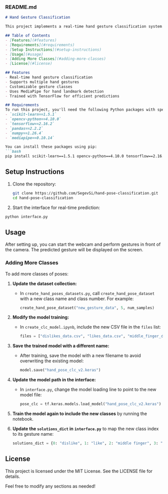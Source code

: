 
### README.md

```markdown
# Hand Gesture Classification

This project implements a real-time hand gesture classification system using Python, MediaPipe, and TensorFlow. It captures video input from a webcam, processes the hand landmarks, and predicts gestures based on a trained model.

## Table of Contents
- [Features](#features)
- [Requirements](#requirements)
- [Setup Instructions](#setup-instructions)
- [Usage](#usage)
- [Adding More Classes](#adding-more-classes)
- [License](#license)

## Features
- Real-time hand gesture classification
- Supports multiple hand gestures
- Customizable gesture classes
- Uses MediaPipe for hand landmark detection
- Trained with TensorFlow for efficient predictions

## Requirements
To run this project, you'll need the following Python packages with specified versions:
- `scikit-learn==1.5.1`
- `opencv-python==4.10.0`
- `tensorflow==2.16.2`
- `pandas==2.2.2`
- `numpy==1.26.4`
- `mediapipe==0.10.14`

You can install these packages using pip:
```bash
pip install scikit-learn==1.5.1 opencv-python==4.10.0 tensorflow==2.16.2 pandas==2.2.2 numpy==1.26.4 mediapipe==0.10.14
```

## Setup Instructions
1. Clone the repository:
   ```bash
   git clone https://github.com/SegevSi/hand-pose-classification.git
   cd hand-pose-classification
   ```

2.  Start the interface for real-time prediction:
   ```bash
   python interface.py
   ```

## Usage
After setting up, you can start the webcam and perform gestures in front of the camera. The predicted gesture will be displayed on the screen.




### Adding More Classes

To add more classes of poses:

1. **Update the dataset collection:**
   - In `create_hand_poses_datasets.py`, call `create_hand_pose_dataset` with a new class name and class number. For example:
     ```python
     create_hand_pose_dataset("new_gesture_data", 5, num_samples)
     ```

2. **Modify the model training:**
   - In `create_clc_model.ipynb`, include the new CSV file in the `files` list:
     ```python
     files = ["dislikes_data.csv", "likes_data.csv", "middle_finger_data.csv", "gun_data.csv", "all_good_data.csv", "new_gesture_data.csv"]
     ```

3. **Save the trained model with a different name:**
   - After training, save the model with a new filename to avoid overwriting the existing model:
     ```python
     model.save("hand_pose_clc_v2.keras")
     ```

4. **Update the model path in the interface:**
   - In `interface.py`, change the model loading line to point to the new model file:
     ```python
     pose_clc = tf.keras.models.load_model("hand_pose_clc_v2.keras")
     ```

5. **Train the model again to include the new classes** by running the notebook.

6. **Update the `solutions_dict` in `interface.py`** to map the new class index to its gesture name:
   ```python
   solutions_dict = {0: "dislike", 1: "like", 2: "middle finger", 3: "gun", 4: "ok", 5: "new gesture"}
   ```

## License
This project is licensed under the MIT License. See the LICENSE file for details.

Feel free to modify any sections as needed!

